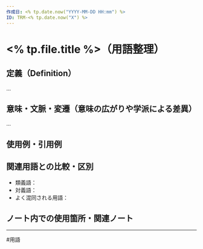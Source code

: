 ```yaml
---
作成日: <% tp.date.now("YYYY-MM-DD HH:mm") %>
ID: TRM-<% tp.date.now("X") %>
---
```


# <% tp.file.title %>（用語整理）

## 定義（Definition）

...

## 意味・文脈・変遷（意味の広がりや学派による差異）

...

## 使用例・引用例



## 関連用語との比較・区別

- 類義語：
- 対義語：
- よく混同される用語：

## ノート内での使用箇所・関連ノート


---
#用語 